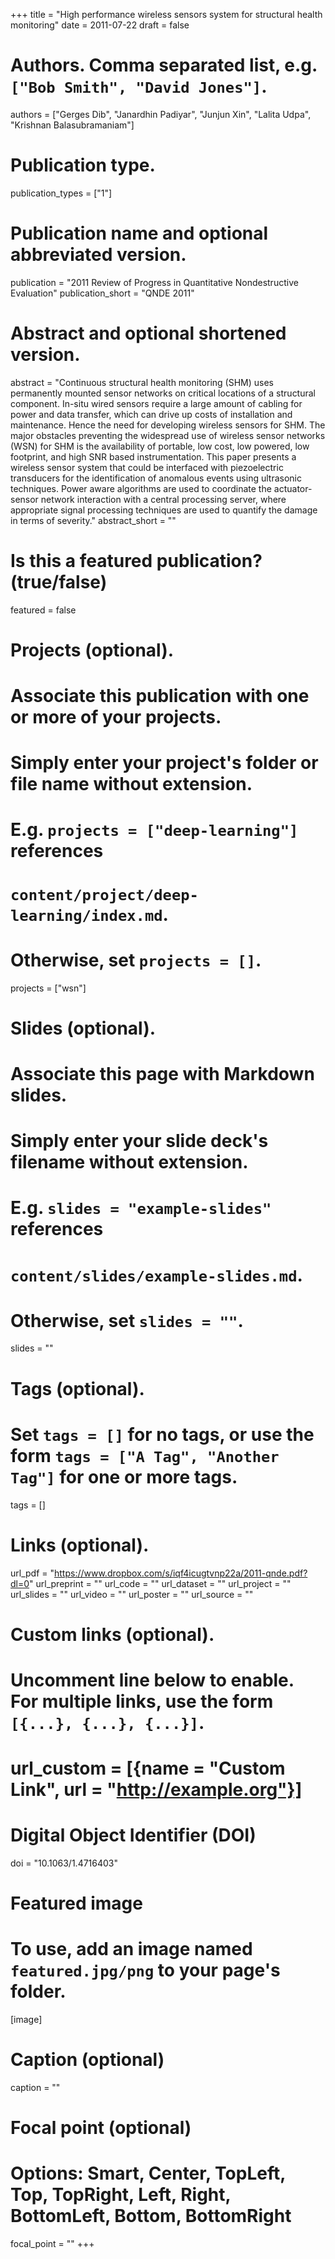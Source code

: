 +++
title = "High performance wireless sensors system for structural health monitoring"
date = 2011-07-22
draft = false

# Authors. Comma separated list, e.g. `["Bob Smith", "David Jones"]`.
authors = ["Gerges Dib", "Janardhin Padiyar", "Junjun Xin", "Lalita Udpa", "Krishnan Balasubramaniam"]

# Publication type.
publication_types = ["1"]

# Publication name and optional abbreviated version.
publication = "2011 Review of Progress in Quantitative Nondestructive Evaluation"
publication_short = "QNDE 2011"

# Abstract and optional shortened version.
abstract = "Continuous structural health monitoring (SHM) uses permanently mounted sensor networks on critical locations of a structural component. In-situ wired sensors require a large amount of cabling for power and data transfer, which can drive up costs of installation and maintenance. Hence the need for developing wireless sensors for SHM. The major obstacles preventing the widespread use of wireless sensor networks (WSN) for SHM is the availability of portable, low cost, low powered, low footprint, and high SNR based instrumentation. This paper presents a wireless sensor system that could be interfaced with piezoelectric transducers for the identification of anomalous events using ultrasonic techniques. Power aware algorithms are used to coordinate the actuator-sensor network interaction with a central processing server, where appropriate signal processing techniques are used to quantify the damage in terms of severity."
abstract_short = ""

# Is this a featured publication? (true/false)
featured = false

# Projects (optional).
#   Associate this publication with one or more of your projects.
#   Simply enter your project's folder or file name without extension.
#   E.g. `projects = ["deep-learning"]` references 
#   `content/project/deep-learning/index.md`.
#   Otherwise, set `projects = []`.
projects = ["wsn"]

# Slides (optional).
#   Associate this page with Markdown slides.
#   Simply enter your slide deck's filename without extension.
#   E.g. `slides = "example-slides"` references 
#   `content/slides/example-slides.md`.
#   Otherwise, set `slides = ""`.
slides = ""

# Tags (optional).
#   Set `tags = []` for no tags, or use the form `tags = ["A Tag", "Another Tag"]` for one or more tags.
tags = []

# Links (optional).
url_pdf = "https://www.dropbox.com/s/iqf4icugtvnp22a/2011-qnde.pdf?dl=0"
url_preprint = ""
url_code = ""
url_dataset = ""
url_project = ""
url_slides = ""
url_video = ""
url_poster = ""
url_source = ""

# Custom links (optional).
#   Uncomment line below to enable. For multiple links, use the form `[{...}, {...}, {...}]`.
# url_custom = [{name = "Custom Link", url = "http://example.org"}]

# Digital Object Identifier (DOI)
doi = "10.1063/1.4716403"

# Featured image
# To use, add an image named `featured.jpg/png` to your page's folder. 
[image]
  # Caption (optional)
  caption = ""

  # Focal point (optional)
  # Options: Smart, Center, TopLeft, Top, TopRight, Left, Right, BottomLeft, Bottom, BottomRight
  focal_point = ""
+++
